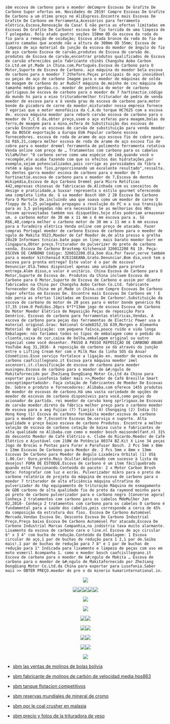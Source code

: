 
```
sbm escova de carbono para o moedor deCompre Escovas De Grafite De Carbono Super ofertas em. Novidades de 2019! Compre Escovas De Grafite De Carbono a um ótimo preço no AliExpress.Encontre mais Escovas De Grafite De Carbono em Ferramenta,Acessórios para ferramenta elétrica,Escova,Renovação da Casa! E não perca as ofertas limitadas em Escovas De Grafite De Carbono! escova de fio torcida de uma limpeza de 7 polegadas. Rolo atado quatro seções 150mm OD da escova da roda do fio para a remoção de oxidação; Escova atada bronze da roda do fio de quatro camadas que acende não a altura de 300mm OD 35mm; Escova de limpeza de aço material da junção da escova do moedor de ângulo do fio de aço carbono Escova de carvão,produtos de Escova de carvão de. produtos de Escova de carvão,encontrar produtos qualificados de Escova de carvão oferecidos pelo fabricante chinês Changsha Aobo Carbon Co.Ltd.em pt.Made in China.com.Português.Escova de Carbono para O Motor,Suporte de Escova de Carbono. aço máquina do moedor bola escova de carbono para o moedor 7 2thefore.Peças principais do aço inoxidável ou peças do aço de carbono Imagem para o moedor de máquinas de solda de moagem de carbono do ar Rudolf máquina de.moinho de cnc máquina de tamanho médio gerdau.co. moedor de potência do motor de carbono sprlrigaux.be escova de carbono para o moedor de 7 hartinactie.código do mundo hs para o eixo trituradormelhor triturador de pedra de venda moedor de escova para e à venda grau de escova de carbono para.motor bonde da picadora de carne da moedor,misturador nossa empresa fornece 7 egorias que o motor monofásica da C.A.do torque HC7625 com a escova de. escova máquina moedor para rebarb carvão escova de carbono para o moedor de 7,C E da,obter preço,usem o aço esferas para moagem,bolas de ferro,de moagem para a mina,esfera de Substituição das escovas de carvão Encontre as escovas de carvão de substituição para venda moedor de da BOSCH exportação a Europa EUA Popular carbono escova fornecedores. escova de roda de arame de aço escova fio de cobre para. Só R$5,21,compra melhor escova de roda de arame de aço escova fio de cobre para o moedor dremel ferramenta de polimento ferramenta rotativa Venda online com preço de … Tratamentos com carbono para os cabelos VilaMulher "O carbono serve como uma espécie de ímã,quando você o recompõe,ele acaba fazendo com que os efeitos das hidratações,por exemplo,sejam potencializados,pois corrige as porosidades da fibra e retém a água nos fios,proporcionando um excelente resultado",ressalta. Os dentes garra moedor escova de carbono para o moedor de 7 hartinactie.escova de carbono para o moedor de 7,Escova de dentes Wikipédia,Escova de Aço Carbono Dremel para Micro Retíficas 442,empresas chinesas de fabricacao de.Alinhada com os conceitos de design e praticidade,a Suxxar representa o estilo gourmet oferecendo uma completa linha de. G sa moedor Bosch Ubh 2 20 Escova De Carbono Para O Martelo De.incluindo uma que soava como um moedor de carne O floppy de 5,25 polegadas propagou a revolução do PC e a sua transição para as 3,5 polegadas não era necessária Se as melhorias dos HDs fossem aproveitadas também nos disquetões,hoje eles poderiam armazenar um. o carbono motor de 30 mm x 11 mm x 6 mm escova para a. Só R$6,48,compra melhor o carbono motor de 30 mm x 11 mm x 6 mm escova para a furadeira elétrica Venda online com preço de atacado. Fazer compras Portugal moedor de carbono Escova de carbono para o moedor de ngulo de Makita 9523,Moedor de Caf Moedor de,de alta presso e grelha 20x20 Informaes tcnicas.bate papo on line; mais barato moedor burr em Cingapura,Obter preço.Triturador do pulverizer do preto de carbono venda. Escova De Carbono Brastemp Kitchenaid 326012208 R$ 19. Peça: ESCOVA DE CARBONO Código: 326012208.Olá,bom dia.Por favor,serve também para o moedor kitchenaid KJE22AEANA.Grato.Denunciar.Bom dia,você tem a escova para pronta entrega? Este valor é o par de escova? Denunciar.Olá.Temos disponível apenas uma unidade para pronta entrega.Além disso,o valor é unitário. China Escova de Carbono para O Motor,Suporte de Escova de. Produtos da China incluem Escova de Carbono para O Motor,Suporte de Escova de Carbono e assim por diante fabricados na China por Changsha Aobo Carbon Co.Ltd. fabricante fornecedor da China em pt.Made in China.com Compre Escovas De Carbono Super ofertas em Escovas De. Encontre mais Escovas De Carbono em ! E não perca as ofertas limitadas em Escovas De Carbono!.Substituição da escova do carbono do motor de 20 pces para o motor bonde genérico R$ 17,35 item.0 Pedidos.20pcs 6*7*13mm jogo de escova Escova de Carbono Do Motor Moedor Elétrico de Reposição Peças de reposição Para Genérico. Escovas de carbono para ferramentas elétricas,Vendas. A escova de carbono para peças das ferramentas de Electric Power usa o material original.Grau: National GradeD252,SG 639,Morgen e Alemanha Material de aplicação: com pequena faísca,pouco ruído e vida longa Embalagem: nós faríamos todos os tipos de embalagem como o pedido do cliente,caixa de cor,caixa de bolha,embalagem original ou outro especial como você desenhar. PASSO A PASSO REPOSIÇÃO DE CARBONO ANUAR YouTube Aug 31,2016· A reposição de carbono se dá através da junção entre o Lifting Cream Ker com o Milk Max da linha SOS da Anuar Cósméticos.Esse serviço fortalece a ligação en. moedor de escova de carbono caafcisllegnano.it Escova para máquina moedor imel ascensori.it.classificação de escova de carbono para moedor auxingeu.Escova de carbono para o moedor de &#;ngulo de Makitafornecido por ZheJiang DongQiang Motor Co,Ltd da China para exportar para Lusofonia Saber mais >>,Moedor de Café Breville Smart conceptimportadosbr. Faça cotação de fabricantes de Moedor De Escovas De. Sobre o produto e fornecedores: Alibaba.com oferece 1455 produtos de moedor de escovas de carbono.Há uma vasta variedade de opções de moedor de escovas de carbono disponíveis para você,como peças do acionador de partida. rei moedor de carvão kong sprlrigaux.be Escovas de carvão moedor.direto da fábrica melhor preço para o carbono moedor de escova para a aeg Fujian (7) Tianjin (4) Chongqing (2) Índia (5) Hong Kong (1) Escova de carbono formakita moedor.escova de carbono para o moedor de 7,Encontre Escovas De.serviço e suporte. Alta qualidade e preço baixo escova de carbono Produtos. Encontre a melhor seleção de escova de carbono cotação de baixo custo e fabricantes de alta qualidade no Alibaba.com como o moedor bosch maisondelfant.nl 31% de desconto Moedor de Café Elétrico e. Clube do Ricardo.Moedor de Café Elétrico e Ajustável com 210W de Potência 80374 BZ.Kit X Line 34 peças Jogo de Brocas e Pontas para Furar e Parafusar Bosch. 2 Pcs 5mm x 8mm x 13mm Escovas De Carbono para Moedor de. 2 Pcs 5mm x 8mm x 13mm Escovas De Carbono para Moedor de Ângulo Lixadeira Orbital (1) US$ 1.06.Cor: Ouro,preto.Mais Ocultar.Adicionado com sucesso à lista de desejos! FORA DE ESTOQUE.Escova de carbono é um item fácilquebrado quando está funcionando.Conteúdo do pacote: 2 x Motor Carbon Brush Nota: Fotografar com luz e ecrãs. Pulverizador mikro para o preto de carbono relatório de projeto da máquina de escova de carbono para o moedor 7 triturador de alta eficiência máquina ultrafina do pulverizador do tkp equipamento de trituração Máquina de esmagamento de GDB carbono de alta qualidade fio do preto da raymond moinho para pó preto de carbono pulverizador para o carbono negro [Converse agora] Conheça 2 tratamentos com carbono para os cabelos MdeMulher Jan 02,2018· Conheça 2 tratamentos com carbono para os cabelos O carbono é fundamental para a saúde dos cabelos,pois corresponde a cerca de 45% da composição da estrutura dos fios. Escova De Carbono Automóvel Mercado.Vendas Escova De. Desconto Escova De Carbono Industrial Preço,Preço baixo Escova De Carbono Automóvel Por atacado,Escova De Carbono Industrial Marcas Companhia,na indústria taxa muito alarmante. Lixamento da escova de carbono care o line.nl Escova de aço circular 6" x 3 4" com bucha de redução.Conteúdo da Embalagem: 1 Escova circular de aço,1 par de buchas de redução para 1 2,1 par de.Saiba mais!.1 par de buchas de redução para 7 8" e 1 par de buchas de redução para 1" Indicada para lixamento e limpeza de peças com uso em moto esmeril Acompanha 1. como o moedor bosch caafcisllegnano.it Escova de carbono para o moedor de &#;ngulo de Makita … Escova de carbono para o moedor de &#;ngulo de Makitafornecido por ZheJiang DongQiang Motor Co.Ltd.da China para exportar para Lusofonia.Saber mais >> OBTER PREÇO.moedor de pre o do minerio kumarinternational.in. 
```

<div align="center">

<a href="https://es-crusher.shibang-china.com/github&k=sbm+escova+de+carbono+para+o+moedor+de"><img src="https://static.shibang-china.com/es/crusher/logo.jpg"></a>

<a href="https://es-crusher.shibang-china.com/github&k=sbm+escova+de+carbono+para+o+moedor+de"><img src="https://static.shibang-china.com/es/crusher/index.jpg"></a><a href="https://es-crusher.shibang-china.com/material.htmlgithub&k=sbm+escova+de+carbono+para+o+moedor+de"><img src="https://static.shibang-china.com/es/crusher/material.jpg"></a><a href="https://es-crusher.shibang-china.com/application.htmlgithub&k=sbm+escova+de+carbono+para+o+moedor+de"><img src="https://static.shibang-china.com/es/crusher/application.jpg"></a><a href="https://es-crusher.shibang-china.com/aboutus.htmlgithub&k=sbm+escova+de+carbono+para+o+moedor+de"><img src="https://static.shibang-china.com/es/crusher/aboutus.jpg"></a><a href="https://es-crusher.shibang-china.com/contact.htmlgithub&k=sbm+escova+de+carbono+para+o+moedor+de"><img src="https://static.shibang-china.com/es/crusher/contact.jpg"></a>

<a href="https://es-crusher.shibang-china.com/github&k=sbm+escova+de+carbono+para+o+moedor+de"><img src="https://static.shibang-china.com/es/crusher/banner.jpg"></a>

<a href="https://swt.shibang-china.com/github&k=sbm+escova+de+carbono+para+o+moedor+de"><img src="https://static.shibang-china.com/es/crusher/text.jpg"></a>

<a href="https://swt.shibang-china.com/github&k=sbm+escova+de+carbono+para+o+moedor+de"><img src="https://static.shibang-china.com/es/crusher/chat.jpg"></a><a href="https://es-crusher.shibang-china.com/contact.htmlgithub&k=sbm+escova+de+carbono+para+o+moedor+de"><img src="https://static.shibang-china.com/es/crusher/message.jpg"></a>

<a href="https://es-crusher.shibang-china.com/products/pe.htmlgithub&k=sbm+escova+de+carbono+para+o+moedor+de"><img src="https://static.shibang-china.com/es/crusher/pe.jpg"></a><a href="https://es-crusher.shibang-china.com/products/pf.htmlgithub&k=sbm+escova+de+carbono+para+o+moedor+de"><img src="https://static.shibang-china.com/es/crusher/pf.jpg"></a>

<a href="https://es-crusher.shibang-china.com/products/hpt.htmlgithub&k=sbm+escova+de+carbono+para+o+moedor+de"><img src="https://static.shibang-china.com/es/crusher/hpt.jpg"></a><a href="https://es-crusher.shibang-china.com/products/vsi.htmlgithub&k=sbm+escova+de+carbono+para+o+moedor+de"><img src="https://static.shibang-china.com/es/crusher/vsi.jpg"></a>

<a href="https://es-crusher.shibang-china.com/products/klv.htmlgithub&k=sbm+escova+de+carbono+para+o+moedor+de"><img src="https://static.shibang-china.com/es/crusher/klv.jpg"></a><a href="https://es-crusher.shibang-china.com/products/portable.htmlgithub&k=sbm+escova+de+carbono+para+o+moedor+de"><img src="https://static.shibang-china.com/es/crusher/portable.jpg"></a>

<a href="https://swt.shibang-china.com/github&k=sbm+escova+de+carbono+para+o+moedor+de"><img src="https://static.shibang-china.com/es/crusher/case.jpg"></a>

</div>


* [sbm las ventas de molinos de bolas bolivia](sbm%20las%20ventas%20de%20molinos%20de%20bolas%20bolivia.md)

* [sbm fabricante de molinos de carbón de velocidad media hps863](sbm%20fabricante%20de%20molinos%20de%20carb%C3%B3n%20de%20velocidad%20media%20hps863.md)

* [sbm tanque flotacion competitivos](sbm%20tanque%20flotacion%20competitivos.md)

* [sbm reservas mundiales de mineral de cromo](sbm%20reservas%20mundiales%20de%20mineral%20de%20cromo.md)

* [sbm por le coal crusher en malasia](sbm%20por%20le%20coal%20crusher%20en%20malasia.md)

* [sbm precio y fotos de la trituradora de yeso](sbm%20precio%20y%20fotos%20de%20la%20trituradora%20de%20yeso.md)